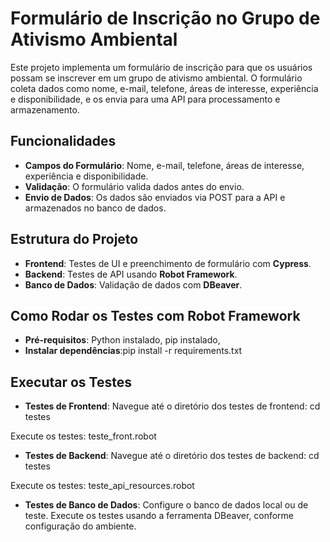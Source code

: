# **Formulário de Inscrição no Grupo de Ativismo Ambiental**

Este projeto implementa um formulário de inscrição para que os usuários possam se inscrever em um grupo de ativismo ambiental. O formulário coleta dados como nome, e-mail, telefone, áreas de interesse, experiência e disponibilidade, e os envia para uma API para processamento e armazenamento.

## **Funcionalidades**
- **Campos do Formulário**: Nome, e-mail, telefone, áreas de interesse, experiência e disponibilidade.
- **Validação**: O formulário valida dados antes do envio.
- **Envio de Dados**: Os dados são enviados via POST para a API e armazenados no banco de dados.

## **Estrutura do Projeto**
- **Frontend**: Testes de UI e preenchimento de formulário com **Cypress**.
- **Backend**: Testes de API usando **Robot Framework**.
- **Banco de Dados**: Validação de dados com **DBeaver**.

## **Como Rodar os Testes com Robot Framework**
- **Pré-requisitos**: Python instalado, pip instalado, 
- **Instalar dependências**:pip install -r requirements.txt

## **Executar os Testes**
- **Testes de Frontend**: Navegue até o diretório dos testes de frontend:
cd testes

Execute os testes:
teste_front.robot


- **Testes de Backend**: Navegue até o diretório dos testes de backend:
cd testes

Execute os testes:
teste_api_resources.robot

- **Testes de Banco de Dados**: Configure o banco de dados local ou de teste.
Execute os testes usando a ferramenta DBeaver, conforme configuração do ambiente.

